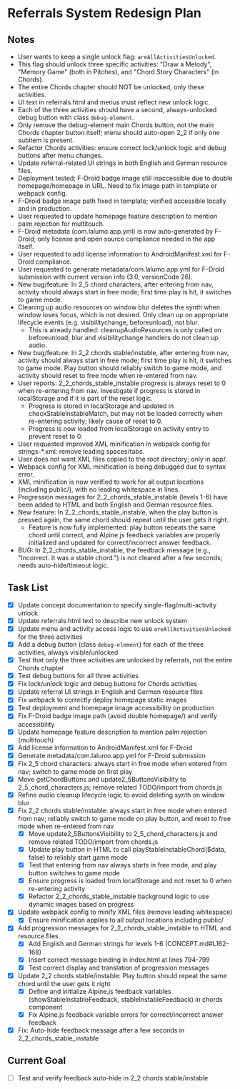 # Referrals System Redesign Plan

## Notes
- User wants to keep a single unlock flag: `areAllActivitiesUnlocked`.
- This flag should unlock three specific activities: "Draw a Melody", "Memory Game" (both in Pitches), and "Chord Story Characters" (in Chords).
- The entire Chords chapter should NOT be unlocked, only these activities.
- UI text in referrals.html and menus must reflect new unlock logic.
- Each of the three activities should have a second, always-unlocked debug button with class `debug-element`.
- Only remove the debug-element main Chords button, not the main Chords chapter button itself; menu should auto-open 2_2 if only one subitem is present.
- Refactor Chords activities: ensure correct lock/unlock logic and debug buttons after menu changes.
- Update referral-related UI strings in both English and German resource files.
- Deployment tested; F-Droid badge image still inaccessible due to double homepage/homepage in URL. Need to fix image path in template or webpack config.
- F-Droid badge image path fixed in template; verified accessible locally and in production.
- User requested to update homepage feature description to mention palm rejection for multitouch.
- F-Droid metadata (com.lalumo.app.yml) is now auto-generated by F-Droid; only license and open source compliance needed in the app itself.
- User requested to add license information to AndroidManifest.xml for F-Droid compliance.
- User requested to generate metadata/com.lalumo.app.yml for F-Droid submission with current version info (3.0, versionCode 26).
- New bug/feature: In 2_5 chord characters, after entering from nav, activity should always start in free mode; first time play is hit, it switches to game mode.
- Cleaning up audio resources on window blur deletes the synth when window loses focus, which is not desired. Only clean up on appropriate lifecycle events (e.g. visibilitychange, beforeunload), not blur.
  - This is already handled: cleanupAudioResources is only called on beforeunload; blur and visibilitychange handlers do not clean up audio.
- New bug/feature: In 2_2 chords stable/instable, after entering from nav, activity should always start in free mode; first time play is hit, it switches to game mode. Play button should reliably switch to game mode, and activity should reset to free mode when re-entered from nav.
- User reports: 2_2_chords_stable_instable progress is always reset to 0 when re-entering from nav. Investigate if progress is stored in localStorage and if it is part of the reset logic.
  - Progress is stored in localStorage and updated in checkStableInstableMatch, but may not be loaded correctly when re-entering activity; likely cause of reset to 0.
  - Progress is now loaded from localStorage on activity entry to prevent reset to 0.
- User requested improved XML minification in webpack config for strings-*.xml: remove leading spaces/tabs.
- User does not want XML files copied to the root directory; only in app/.
- Webpack config for XML minification is being debugged due to syntax error.
- XML minification is now verified to work for all output locations (including public/), with no leading whitespace in lines.
- Progression messages for 2_2_chords_stable_instable (levels 1-6) have been added to HTML and both English and German resource files.
- New feature: In 2_2_chords_stable_instable, when the play button is pressed again, the same chord should repeat until the user gets it right.
  - Feature is now fully implemented: play button repeats the same chord until correct, and Alpine.js feedback variables are properly initialized and updated for correct/incorrect answer feedback.
- BUG: In 2_2_chords_stable_instable, the feedback message (e.g., "Incorrect. It was a stable chord.") is not cleared after a few seconds; needs auto-hide/timeout logic.

## Task List
- [x] Update concept documentation to specify single-flag/multi-activity unlock
- [x] Update referrals.html text to describe new unlock system
- [x] Update menu and activity access logic to use `areAllActivitiesUnlocked` for the three activities
- [x] Add a debug button (class `debug-element`) for each of the three activities, always visible/unlocked
- [x] Test that only the three activities are unlocked by referrals, not the entire Chords chapter
- [x] Test debug buttons for all three activities
- [x] Fix lock/unlock logic and debug buttons for Chords activities
- [x] Update referral UI strings in English and German resource files
- [x] Fix webpack to correctly deploy homepage static images
- [x] Test deployment and homepage image accessibility on production
- [x] Fix F-Droid badge image path (avoid double homepage/) and verify accessibility
- [x] Update homepage feature description to mention palm rejection (multitouch)
- [x] Add license information to AndroidManifest.xml for F-Droid
- [x] Generate metadata/com.lalumo.app.yml for F-Droid submission
- [x] Fix 2_5 chord characters: always start in free mode when entered from nav; switch to game mode on first play
- [x] Move getChordButtons and update2_5ButtonsVisibility to 2_5_chord_characters.js; remove related TODO/import from chords.js
- [x] Refine audio cleanup lifecycle logic to avoid deleting synth on window blur
- [x] Fix 2_2 chords stable/instable: always start in free mode when entered from nav; reliably switch to game mode on play button, and reset to free mode when re-entered from nav
  - [x] Move update2_5ButtonsVisibility to 2_5_chord_characters.js and remove related TODO/import from chords.js
  - [x] Update play button in HTML to call playStableInstableChord($data, false) to reliably start game mode
  - [x] Test that entering from nav always starts in free mode, and play button switches to game mode
  - [x] Ensure progress is loaded from localStorage and not reset to 0 when re-entering activity
  - [x] Refactor 2_2_chords_stable_instable background logic to use dynamic images based on progress
- [x] Update webpack config to minify XML files (remove leading whitespace)
  - [x] Ensure minification applies to all output locations including public/
- [x] Add progression messages for 2_2_chords_stable_instable to HTML and resource files
  - [x] Add English and German strings for levels 1-6 (CONCEPT.md#L162-168)
  - [x] Insert correct message binding in index.html at lines 794-799
  - [x] Test correct display and translation of progression messages
- [x] Update 2_2 chords stable/instable: Play button should repeat the same chord until the user gets it right
  - [x] Define and initialize Alpine.js feedback variables (showStableInstableFeedback, stableInstableFeedback) in chords component
  - [x] Fix Alpine.js feedback variable errors for correct/incorrect answer feedback
- [x] Fix: Auto-hide feedback message after a few seconds in 2_2_chords_stable_instable

## Current Goal
- [ ] Test and verify feedback auto-hide in 2_2 chords stable/instable